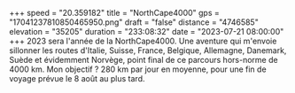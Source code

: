 +++
speed = "20.359182"
title = "NorthCape4000"
gps = "17041237810850465950.png"
draft = "false"
distance = "4746585"
elevation = "35205"
duration = "233:08:32"
date = "2023-07-21 08:00:00"
+++
2023 sera l'année de la NorthCape4000. Une aventure qui m'envoie sillonner les routes d'Italie, Suisse, France, Belgique, Allemagne, Danemark, Suède et évidemment Norvège, point final de ce parcours hors-norme de 4000 km. 
Mon objectif ? 280 km par jour en moyenne, pour une fin de voyage prévue le 8 août au plus tard. 
